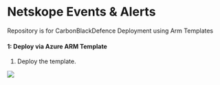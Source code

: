 # Netskope Events & Alerts

Repository is for CarbonBlackDefence Deployment using Arm Templates


#### 1: Deploy via Azure ARM Template #####

1.  Deploy the template.

<a href="https://portal.azure.com/#create/Microsoft.Template/uri/https%3A%2F%2Fraw.githubusercontent.com%2Frvanaparthi%2Fnetskope%2Fmain%2Fazure-arm-templates%2F netskope_functionapp_template.json" target="_blank">
   <img src="https://aka.ms/deploytoazurebutton""/>
</a>

